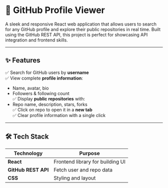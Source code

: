 # 🚀 GitHub Profile Viewer

A sleek and responsive React web application that allows users to search for any GitHub profile and explore their public repositories in real time. Built using the GitHub REST API, this project is perfect for showcasing API integration and frontend skills.

---

## ✨ Features

✅ Search for GitHub users by **username**  
✅ View complete **profile information**:
   - Name, avatar, bio
   - Followers & following count  
✅ Display **public repositories** with:
   - Repo name, description, stars, forks  
✅ Click on repo to open it in a **new tab**  
✅ Clear profile information with a single click  

---

## 🛠 Tech Stack

| Technology            | Purpose                          |
|------------           |------------------------------    |
| **React**             | Frontend library for building UI |
| **GitHub REST API**   | Fetch user and repo data         |
| **CSS**               | Styling and layout               |
